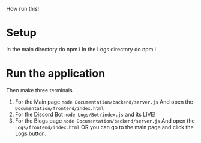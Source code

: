 How run this!
# Setup 
In the main directory do 
npm i
In the Logs directory do 
npm i

# Run the application

 Then make three terminals
1. For the Main page
 `node Documentation/backend/server.js`
And open the  `Documentation/frontend/index.html`
2. For the Discord Bot
`node Logs/Bot/index.js`
and its LIVE!
3. For the Blogs page
`node Documentation/backend/server.js`
And open the  `Logs/frontend/index.html`
 OR 
you can go to the main page and click the Logs button.
